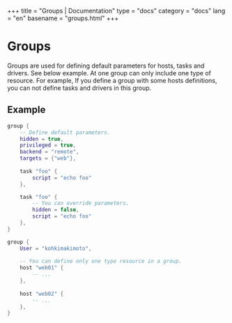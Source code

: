 +++
title = "Groups | Documentation"
type = "docs"
category = "docs"
lang = "en"
basename = "groups.html"
+++

# Groups

Groups are used for defining default parameters for hosts, tasks and drivers. See below example. At one group can only include one type of resource. For example, If you define a group with some hosts definitions, you can not define tasks and drivers in this group.

## Example

~~~lua
group {
    -- Define default parameters.
    hidden = true,
    privileged = true,
    backend = "remote",
    targets = {"web"},
    
    task "foo" {
        script = "echo foo"
    },

    task "foo" {
        -- You can override parameters.
        hidden = false,
        script = "echo foo"
    },
}

group {
    User = "kohkimakimoto",
    
    -- You can define only one type resource in a group.
    host "web01" {
        -- ...
    },
    
    host "web02" {
        -- ...
    },
}
~~~

